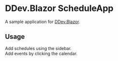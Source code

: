 # DDev.Blazor ScheduleApp
A sample application for [DDev.Blazor](https://github.com/dyroydev/DDev.Blazor).

## Usage
Add schedules using the sidebar.  
Add events by clicking the calendar.
